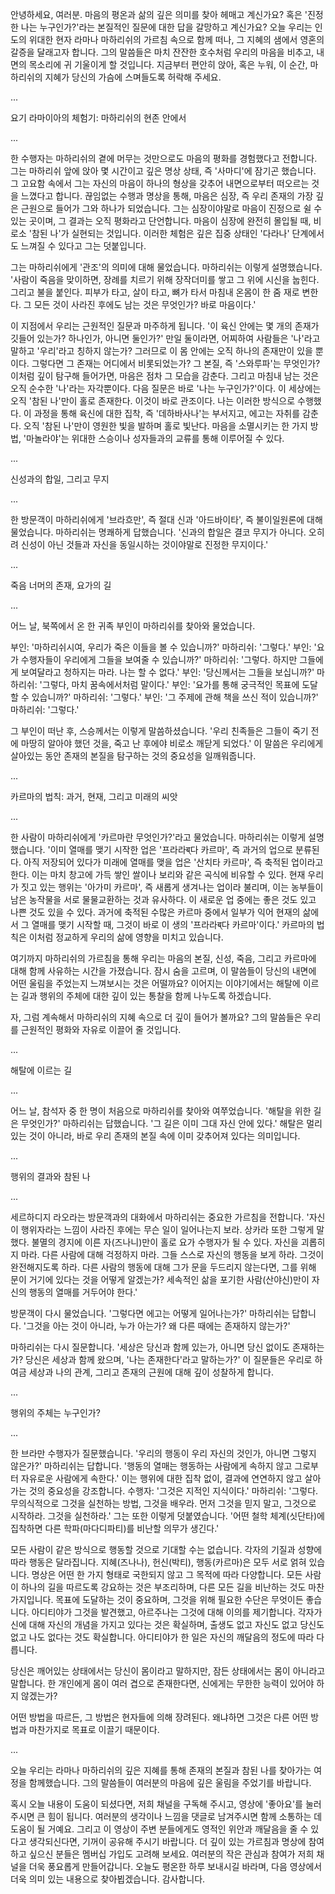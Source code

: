 안녕하세요, 여러분. 마음의 평온과 삶의 깊은 의미를 찾아 헤매고 계신가요? 혹은 '진정한 나는 누구인가?'라는 본질적인 질문에 대한 답을 갈망하고 계신가요? 오늘 우리는 인도의 위대한 현자 라마나 마하리쉬의 가르침 속으로 함께 떠나, 그 지혜의 샘에서 영혼의 갈증을 달래고자 합니다. 그의 말씀들은 마치 잔잔한 호수처럼 우리의 마음을 비추고, 내면의 목소리에 귀 기울이게 할 것입니다. 지금부터 편안히 앉아, 혹은 누워, 이 순간, 마하리쉬의 지혜가 당신의 가슴에 스며들도록 허락해 주세요.

...

요기 라마이아의 체험기: 마하리쉬의 현존 안에서

...

한 수행자는 마하리쉬의 곁에 머무는 것만으로도 마음의 평화를 경험했다고 전합니다. 그는 마하리쉬 앞에 앉아 몇 시간이고 깊은 명상 상태, 즉 '사마디'에 잠기곤 했습니다. 그 고요함 속에서 그는 자신의 마음이 하나의 형상을 갖추어 내면으로부터 떠오르는 것을 느꼈다고 합니다. 끊임없는 수행과 명상을 통해, 마음은 심장, 즉 우리 존재의 가장 깊은 근원으로 들어가 그와 하나가 되었습니다. 그는 심장이야말로 마음이 진정으로 쉴 수 있는 곳이며, 그 결과는 오직 평화라고 단언합니다. 마음이 심장에 완전히 몰입될 때, 비로소 '참된 나'가 실현되는 것입니다. 이러한 체험은 깊은 집중 상태인 '다라나' 단계에서도 느껴질 수 있다고 그는 덧붙입니다.

그는 마하리쉬에게 '관조'의 의미에 대해 물었습니다. 마하리쉬는 이렇게 설명했습니다. '사람이 죽음을 맞이하면, 장례를 치르기 위해 장작더미를 쌓고 그 위에 시신을 눕힌다. 그리고 불을 붙인다. 피부가 타고, 살이 타고, 뼈가 타서 마침내 온몸이 한 줌 재로 변한다. 그 모든 것이 사라진 후에도 남는 것은 무엇인가? 바로 마음이다.'

이 지점에서 우리는 근원적인 질문과 마주하게 됩니다. '이 육신 안에는 몇 개의 존재가 깃들어 있는가? 하나인가, 아니면 둘인가?' 만일 둘이라면, 어찌하여 사람들은 '나'라고 말하고 '우리'라고 칭하지 않는가? 그러므로 이 몸 안에는 오직 하나의 존재만이 있을 뿐이다. 그렇다면 그 존재는 어디에서 비롯되었는가? 그 본질, 즉 '스와루파'는 무엇인가? 이처럼 깊이 탐구해 들어가면, 마음은 점차 그 모습을 감춘다. 그리고 마침내 남는 것은 오직 순수한 '나'라는 자각뿐이다. 다음 질문은 바로 '나는 누구인가?'이다. 이 세상에는 오직 '참된 나'만이 홀로 존재한다. 이것이 바로 관조이다. 나는 이러한 방식으로 수행했다. 이 과정을 통해 육신에 대한 집착, 즉 '데하바사나'는 부서지고, 에고는 자취를 감춘다. 오직 '참된 나'만이 영원한 빛을 발하며 홀로 빛난다. 마음을 소멸시키는 한 가지 방법, '마놀라야'는 위대한 스승이나 성자들과의 교류를 통해 이루어질 수 있다.

...

신성과의 합일, 그리고 무지

...

한 방문객이 마하리쉬에게 '브라흐만', 즉 절대 신과 '아드바이타', 즉 불이일원론에 대해 물었습니다. 마하리쉬는 명쾌하게 답했습니다. '신과의 합일은 결코 무지가 아니다. 오히려 신성이 아닌 것들과 자신을 동일시하는 것이야말로 진정한 무지이다.'

...

죽음 너머의 존재, 요가의 길

...

어느 날, 북쪽에서 온 한 귀족 부인이 마하리쉬를 찾아와 물었습니다.

부인: '마하리쉬시여, 우리가 죽은 이들을 볼 수 있습니까?'
마하리쉬: '그렇다.'
부인: '요가 수행자들이 우리에게 그들을 보여줄 수 있습니까?'
마하리쉬: '그렇다. 하지만 그들에게 보여달라고 청하지는 마라. 나는 할 수 없다.'
부인: '당신께서는 그들을 보십니까?'
마하리쉬: '그렇다, 마치 꿈속에서처럼 말이다.'
부인: '요가를 통해 궁극적인 목표에 도달할 수 있습니까?'
마하리쉬: '그렇다.'
부인: '그 주제에 관해 책을 쓰신 적이 있습니까?'
마하리쉬: '그렇다.'

그 부인이 떠난 후, 스승께서는 이렇게 말씀하셨습니다. '우리 친족들은 그들이 죽기 전에 마땅히 알아야 했던 것을, 죽고 난 후에야 비로소 깨닫게 되었다.' 이 말씀은 우리에게 살아있는 동안 존재의 본질을 탐구하는 것의 중요성을 일깨워줍니다.

...

카르마의 법칙: 과거, 현재, 그리고 미래의 씨앗

...

한 사람이 마하리쉬에게 '카르마란 무엇인가?'라고 물었습니다.
마하리쉬는 이렇게 설명했습니다. '이미 열매를 맺기 시작한 업은 '프라라ब्다 카르마', 즉 과거의 업으로 분류된다. 아직 저장되어 있다가 미래에 열매를 맺을 업은 '산치타 카르마', 즉 축적된 업이라고 한다. 이는 마치 창고에 가득 쌓인 쌀이나 보리와 같은 곡식에 비유할 수 있다. 현재 우리가 짓고 있는 행위는 '아가미 카르마', 즉 새롭게 생겨나는 업이라 불리며, 이는 농부들이 남은 농작물을 서로 물물교환하는 것과 유사하다. 이 새로운 업 중에는 좋은 것도 있고 나쁜 것도 있을 수 있다. 과거에 축적된 수많은 카르마 중에서 일부가 익어 현재의 삶에서 그 열매를 맺기 시작할 때, 그것이 바로 이 생의 '프라라ब्다 카르마'이다.' 카르마의 법칙은 이처럼 정교하게 우리의 삶에 영향을 미치고 있습니다.

여기까지 마하리쉬의 가르침을 통해 우리는 마음의 본질, 신성, 죽음, 그리고 카르마에 대해 함께 사유하는 시간을 가졌습니다. 잠시 숨을 고르며, 이 말씀들이 당신의 내면에 어떤 울림을 주었는지 느껴보시는 것은 어떨까요? 이어지는 이야기에서는 해탈에 이르는 길과 행위의 주체에 대한 깊이 있는 통찰을 함께 나누도록 하겠습니다.

자, 그럼 계속해서 마하리쉬의 지혜 속으로 더 깊이 들어가 볼까요? 그의 말씀들은 우리를 근원적인 평화와 자유로 이끌어 줄 것입니다.

...

해탈에 이르는 길

...

어느 날, 참석자 중 한 명이 처음으로 마하리쉬를 찾아와 여쭈었습니다. '해탈을 위한 길은 무엇인가?' 마하리쉬는 답했습니다. '그 길은 이미 그대 자신 안에 있다.' 해탈은 멀리 있는 것이 아니라, 바로 우리 존재의 본질 속에 이미 갖추어져 있다는 의미입니다.

...

행위의 결과와 참된 나

...

세르하디지 라오라는 방문객과의 대화에서 마하리쉬는 중요한 가르침을 전합니다. '자신이 행위자라는 느낌이 사라진 후에는 무슨 일이 일어나는지 보라. 상카라 또한 그렇게 말했다. 불멸의 경지에 이른 자(즈나니)만이 홀로 요가 수행자가 될 수 있다. 자신을 괴롭히지 마라. 다른 사람에 대해 걱정하지 마라. 그들 스스로 자신의 행동을 보게 하라. 그것이 완전해지도록 하라. 다른 사람의 행동에 대해 그가 문을 두드리지 않는다면, 그를 위해 문이 거기에 있다는 것을 어떻게 알겠는가? 세속적인 삶을 포기한 사람(산야신)만이 자신의 행동의 열매를 거두어야 한다.'

방문객이 다시 물었습니다. '그렇다면 에고는 어떻게 일어나는가?'
마하리쉬는 답합니다. '그것을 아는 것이 아니라, 누가 아는가? 왜 다른 때에는 존재하지 않는가?'

마하리쉬는 다시 질문합니다. '세상은 당신과 함께 있는가, 아니면 당신 없이도 존재하는가? 당신은 세상과 함께 왔으며, '나는 존재한다'라고 말하는가?' 이 질문들은 우리로 하여금 세상과 나의 관계, 그리고 존재의 근원에 대해 깊이 성찰하게 합니다.

...

행위의 주체는 누구인가?

...

한 브라만 수행자가 질문했습니다. '우리의 행동이 우리 자신의 것인가, 아니면 그렇지 않은가?'
마하리쉬는 답합니다. '행동의 열매는 행동하는 사람에게 속하지 않고 그로부터 자유로운 사람에게 속한다.' 이는 행위에 대한 집착 없이, 결과에 연연하지 않고 살아가는 것의 중요성을 강조합니다.
수행자: '그것은 지적인 지식이다.'
마하리쉬: '그렇다. 무의식적으로 그것을 실천하는 방법, 그것을 배우라. 먼저 그것을 믿지 말고, 그것으로 시작하라. 그것을 실천하라.' 그는 또한 이렇게 덧붙였습니다. '어떤 철학 체계(싯단타)에 집착하면 다른 학파(마다디파티)를 비난할 의무가 생긴다.'

모든 사람이 같은 방식으로 행동할 것으로 기대할 수는 없습니다. 각자의 기질과 성향에 따라 행동은 달라집니다. 지혜(즈나나), 헌신(박티), 행동(카르마)은 모두 서로 얽혀 있습니다. 명상은 어떤 한 가지 형태로 국한되지 않고 그 목적에 따라 다양합니다. 모든 사람이 하나의 길을 따르도록 강요하는 것은 부조리하며, 다른 모든 길을 비난하는 것도 마찬가지입니다. 목표에 도달하는 것이 중요하며, 그것을 위해 필요한 수단은 무엇이든 좋습니다. 아디티야가 그것을 발견했고, 아르주나는 그것에 대해 이의를 제기합니다. 각자가 신에 대해 자신의 개념을 가지고 있다는 것은 확실하며, 출생도 없고 자신도 없고 당신도 없고 나도 없다는 것도 확실합니다. 아디티야가 한 일은 자신의 깨달음의 정도에 따라 다릅니다.

당신은 깨어있는 상태에서는 당신이 몸이라고 말하지만, 잠든 상태에서는 몸이 아니라고 말합니다. 한 개인에게 몸이 여러 겹으로 존재한다면, 신에게는 무한한 능력이 있어야 하지 않겠는가?

어떤 방법을 따르든, 그 방법은 현자들에 의해 장려된다. 왜냐하면 그것은 다른 어떤 방법과 마찬가지로 목표로 이끌기 때문이다.

...

오늘 우리는 라마나 마하리쉬의 깊은 지혜를 통해 존재의 본질과 참된 나를 찾아가는 여정을 함께했습니다. 그의 말씀들이 여러분의 마음에 깊은 울림을 주었기를 바랍니다.

혹시 오늘 내용이 도움이 되셨다면, 저희 채널을 구독해 주시고, 영상에 '좋아요'를 눌러주시면 큰 힘이 됩니다. 여러분의 생각이나 느낌을 댓글로 남겨주시면 함께 소통하는 데 도움이 될 거예요. 그리고 이 영상이 주변 분들에게도 영적인 위안과 깨달음을 줄 수 있다고 생각되신다면, 기꺼이 공유해 주시기 바랍니다. 더 깊이 있는 가르침과 명상에 참여하고 싶으신 분들은 멤버십 가입도 고려해 보세요. 여러분의 작은 관심과 참여가 저희 채널을 더욱 풍요롭게 만들어갑니다. 오늘도 평온한 하루 보내시길 바라며, 다음 영상에서 더욱 의미 있는 내용으로 찾아뵙겠습니다. 감사합니다.